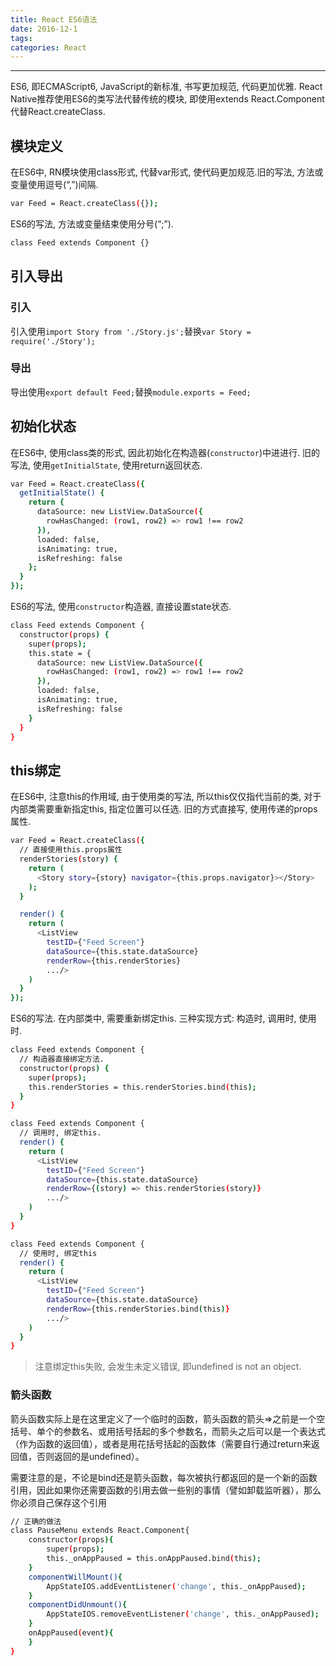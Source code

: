 ```yaml
---
title: React ES6语法
date: 2016-12-1
tags:
categories: React
---
```

-------------------------------------------------
ES6, 即ECMAScript6, JavaScript的新标准, 书写更加规范, 代码更加优雅. React Native推荐使用ES6的类写法代替传统的模块, 即使用extends React.Component代替React.createClass.

<!-- more -->

## 模块定义
在ES6中, RN模块使用class形式, 代替var形式, 使代码更加规范.旧的写法, 方法或变量使用逗号(“,”)间隔.
```bash
var Feed = React.createClass({});
```
ES6的写法, 方法或变量结束使用分号(“;”).
```bash
class Feed extends Component {}
```
## 引入导出
### 引入
引入使用`import Story from './Story.js';`替换`var Story = require('./Story');`

### 导出
导出使用`export default Feed;`替换`module.exports = Feed;`

## 初始化状态
在ES6中, 使用class类的形式, 因此初始化在构造器(`constructor`)中进进行. 旧的写法, 使用`getInitialState`, 使用return返回状态.
```bash
var Feed = React.createClass({
  getInitialState() {
    return {
      dataSource: new ListView.DataSource({
        rowHasChanged: (row1, row2) => row1 !== row2
      }),
      loaded: false,
      isAnimating: true,
      isRefreshing: false
    };
  }
});
```
ES6的写法, 使用`constructor`构造器, 直接设置state状态.
```bash
class Feed extends Component {
  constructor(props) {
    super(props);
    this.state = {
      dataSource: new ListView.DataSource({
        rowHasChanged: (row1, row2) => row1 !== row2
      }),
      loaded: false,
      isAnimating: true,
      isRefreshing: false
    }
  }
}
```
## this绑定
在ES6中, 注意this的作用域, 由于使用类的写法, 所以this仅仅指代当前的类, 对于内部类需要重新指定this, 指定位置可以任选. 旧的方式直接写, 使用传递的props属性.
```bash
var Feed = React.createClass({
  // 直接使用this.props属性
  renderStories(story) {
    return (
      <Story story={story} navigator={this.props.navigator}></Story>
    );
  }

  render() {
    return (
      <ListView
        testID={"Feed Screen"}
        dataSource={this.state.dataSource}
        renderRow={this.renderStories}
        .../>
    )
  }
});
```
ES6的写法. 在内部类中, 需要重新绑定this. 三种实现方式: 构造时, 调用时, 使用时.
```bash
class Feed extends Component {
  // 构造器直接绑定方法.
  constructor(props) {
    super(props);
    this.renderStories = this.renderStories.bind(this);
  }
}
```
```bash
class Feed extends Component {
  // 调用时, 绑定this.
  render() {
    return (
      <ListView
        testID={"Feed Screen"}
        dataSource={this.state.dataSource}
        renderRow={(story) => this.renderStories(story)}
        .../>
    )
  }
}
```
```bash
class Feed extends Component {
  // 使用时, 绑定this
  render() {
    return (
      <ListView
        testID={"Feed Screen"}
        dataSource={this.state.dataSource}
        renderRow={this.renderStories.bind(this)}
        .../>
    )
  }
}
```
> 注意绑定this失败, 会发生未定义错误, 即undefined is not an object.

### 箭头函数
箭头函数实际上是在这里定义了一个临时的函数，箭头函数的箭头=>之前是一个空括号、单个的参数名、或用括号括起的多个参数名，而箭头之后可以是一个表达式（作为函数的返回值），或者是用花括号括起的函数体（需要自行通过return来返回值，否则返回的是undefined）。

需要注意的是，不论是bind还是箭头函数，每次被执行都返回的是一个新的函数引用，因此如果你还需要函数的引用去做一些别的事情（譬如卸载监听器），那么你必须自己保存这个引用
```bash
// 正确的做法
class PauseMenu extends React.Component{
    constructor(props){
        super(props);
        this._onAppPaused = this.onAppPaused.bind(this);
    }
    componentWillMount(){
        AppStateIOS.addEventListener('change', this._onAppPaused);
    }
    componentDidUnmount(){
        AppStateIOS.removeEventListener('change', this._onAppPaused);
    }
    onAppPaused(event){
    }
}
```
